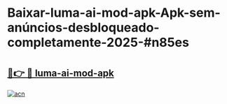 # Baixar-luma-ai-mod-apk-Apk-sem-anúncios-desbloqueado-completamente-2025-#n85es

# <h2><a href="https://ainizakaria.my?title=luma-ai-mod-apk&ref=24M">🔗👉 🔴 luma-ai-mod-apk</a></h2>

[![acn](https://github.com/user-attachments/assets/0f9c940e-d8b0-45ae-aac7-cd30a18b3e1c)](https://ainizakaria.my?title=luma-ai-mod-apk&ref=24M)

